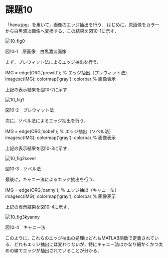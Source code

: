 # 課題10
「hana.jpg」を用いて，画像のエッジ抽出を行う．
はじめに，原画像をカラーから白黒濃淡画像へ変換する．この結果を図10-1に示す．


![10_fig0](https://user-images.githubusercontent.com/35133431/35190516-ef9ec70c-fea6-11e7-938b-1affdc9a3d2a.png)

図10-1　原画像　白黒濃淡画像

まず，プレウィット法によるエッジ抽出を行う．

IMG = edge(ORG,'prewitt'); % エッジ抽出（プレウィット法）  
imagesc(IMG); colormap('gray'); colorbar;% 画像表示

上記の表示結果を図10-2に示す．

![10_fig1](https://user-images.githubusercontent.com/35133431/35190569-05928d22-fea8-11e7-8a76-af3a60fb7234.png)

図10-2　プレウィット法

次に，ソベル法によるエッジ抽出を行う．

IMG = edge(ORG,'sobel'); % エッジ抽出（ソベル法）  
imagesc(IMG); colormap('gray'); colorbar;% 画像表示

上記の表示結果を図10-3に示す．

![10_fig2sovel](https://user-images.githubusercontent.com/35133431/35190570-098f8fa6-fea8-11e7-89c7-5b1d4b346e2e.png)

図10-3　ソベル法

最後に，キャニー法によるエッジ抽出を行う．

IMG = edge(ORG,'canny'); % エッジ抽出（キャニー法）  
imagesc(IMG); colormap('gray'); colorbar;% 画像表示

上記の表示結果を図10-4に示す．

![10_fig3kyanny](https://user-images.githubusercontent.com/35133431/35190571-0cdf6028-fea8-11e7-9b75-bae23f912b1f.png)

図10-4　キャニー法

このように，これらのエッジ抽出の処理はどれもMATLAB関数で定義されている．どれもエッジ抽出には変わりないが，特にキャニー法はかなり細かくかつ太めの線でエッジが抽出されていることが分かる．
